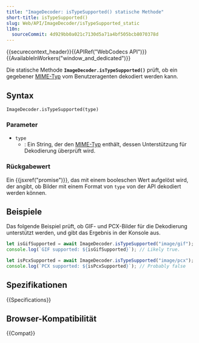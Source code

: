 ```yaml
---
title: "ImageDecoder: isTypeSupported() statische Methode"
short-title: isTypeSupported()
slug: Web/API/ImageDecoder/isTypeSupported_static
l10n:
  sourceCommit: 4d929bb0a021c7130d5a71a4bf505bcb8070378d
---
```


{{securecontext_header}}{{APIRef("WebCodecs API")}}{{AvailableInWorkers("window_and_dedicated")}}

Die statische Methode **`ImageDecoder.isTypeSupported()`** prüft, ob ein gegebener [MIME-Typ](/de/docs/Web/HTTP/Guides/MIME_types) vom Benutzeragenten dekodiert werden kann.

## Syntax

```js-nolint
ImageDecoder.isTypeSupported(type)
```

### Parameter

- `type`
  - : Ein String, der den [MIME-Typ](/de/docs/Web/HTTP/Guides/MIME_types) enthält, dessen Unterstützung für Dekodierung überprüft wird.

### Rückgabewert

Ein {{jsxref("promise")}}, das mit einem booleschen Wert aufgelöst wird, der angibt, ob Bilder mit einem Format von `type` von der API dekodiert werden können.

## Beispiele

Das folgende Beispiel prüft, ob GIF- und PCX-Bilder für die Dekodierung unterstützt werden, und gibt das Ergebnis in der Konsole aus.

```js
let isGifSupported = await ImageDecoder.isTypeSupported("image/gif");
console.log(`GIF supported: ${isGifSupported}`); // Likely true.

let isPcxSupported = await ImageDecoder.isTypeSupported("image/pcx");
console.log(`PCX supported: ${isPcxSupported}`); // Probably false
```

## Spezifikationen

{{Specifications}}

## Browser-Kompatibilität

{{Compat}}
